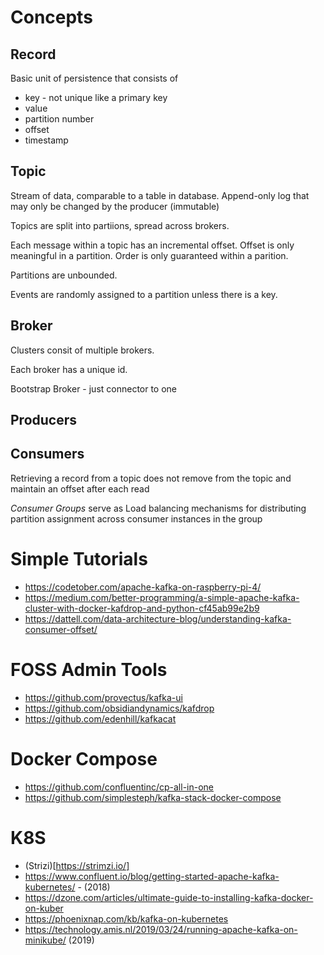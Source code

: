 # Concepts

## Record

Basic unit of persistence that consists of 

- key - not unique like a primary key 
- value
- partition number
- offset
- timestamp

## Topic

Stream of data, comparable to a table in database. Append-only log that may only be changed by the producer (immutable)

Topics are split into partiions, spread across brokers. 

Each message within a topic has an incremental offset. Offset is only meaningful in a partition. Order is only guaranteed within a parition. 

Partitions are unbounded.

Events are randomly assigned to a partition unless there is a key.

## Broker

Clusters consit of multiple brokers. 

Each broker has a unique id.

Bootstrap Broker - just connector to one


## Producers

## Consumers

Retrieving a record from a topic does not remove from the topic and maintain an offset after each read

*Consumer Groups* serve as Load balancing mechanisms for distributing partition assignment across consumer instances in the group



# Simple Tutorials
- https://codetober.com/apache-kafka-on-raspberry-pi-4/
- https://medium.com/better-programming/a-simple-apache-kafka-cluster-with-docker-kafdrop-and-python-cf45ab99e2b9
- https://dattell.com/data-architecture-blog/understanding-kafka-consumer-offset/

# FOSS Admin Tools
- https://github.com/provectus/kafka-ui
- https://github.com/obsidiandynamics/kafdrop
- https://github.com/edenhill/kafkacat

# Docker Compose
- https://github.com/confluentinc/cp-all-in-one
- https://github.com/simplesteph/kafka-stack-docker-compose

# K8S
- (Strizi)[https://strimzi.io/]
- https://www.confluent.io/blog/getting-started-apache-kafka-kubernetes/ - (2018) 
- https://dzone.com/articles/ultimate-guide-to-installing-kafka-docker-on-kuber
- https://phoenixnap.com/kb/kafka-on-kubernetes
- https://technology.amis.nl/2019/03/24/running-apache-kafka-on-minikube/ (2019) 
